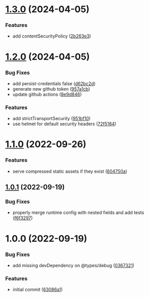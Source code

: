# [1.3.0](https://github.com/versori/spa-server/compare/v1.2.0...v1.3.0) (2024-04-05)


### Features

* add contentSecurityPolicy ([2b263e3](https://github.com/versori/spa-server/commit/2b263e3851394174519002b7f7c1921881bf3768))

# [1.2.0](https://github.com/versori/spa-server/compare/v1.1.0...v1.2.0) (2024-04-05)


### Bug Fixes

* add persist-credentials false ([d62bc2d](https://github.com/versori/spa-server/commit/d62bc2d26ee34ba37470f0594d36c2f81a4b8705))
* generate new github token ([957a1cb](https://github.com/versori/spa-server/commit/957a1cb4441a8739ae4f846c3ab8f52026ab3634))
* update github actions ([8e9d846](https://github.com/versori/spa-server/commit/8e9d8463891ab9c22323cb353e09d9a471facad7))


### Features

* add strictTransportSecurity ([951bf10](https://github.com/versori/spa-server/commit/951bf10ca737a792ce58e0cc08f7745e9ade6524))
* use helmet for default security headers ([72f5184](https://github.com/versori/spa-server/commit/72f5184793a9e09621c5d76355823593da8ae803))

# [1.1.0](https://github.com/versori/spa-server/compare/v1.0.1...v1.1.0) (2022-09-26)


### Features

* serve compressed static assets if they exist ([604750a](https://github.com/versori/spa-server/commit/604750ac8d9098604bac11ac49181beaec446892))

## [1.0.1](https://github.com/versori/spa-server/compare/v1.0.0...v1.0.1) (2022-09-19)


### Bug Fixes

* properly merge runtime config with nested fields and add tests ([f6f3297](https://github.com/versori/spa-server/commit/f6f3297a4ae679d957aae0c360b6f07c31b10826))

# 1.0.0 (2022-09-19)


### Bug Fixes

* add missing devDependency on @types/debug ([0367321](https://github.com/versori/spa-server/commit/0367321f04ce0aec34c6eff266d7da2f693df556))


### Features

* initial commit ([63086a1](https://github.com/versori/spa-server/commit/63086a1c43487ffbdac7d2513e5fece7169d25ac))
